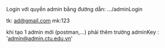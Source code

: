 
Login với quyền admin bằng đường dẫn: .../adminLogin

tk: ad@gmail.com
mk:123

khi tạo 1 admin mới (postman,...) phải thêm trường adminKey : 'admin@admin.ctu.edu.vn'
